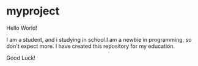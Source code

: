 # myproject

Hello World!

I am a student, and i studying in school.I am a newbie in programming, so don't expect more.
I have created this repository for my education.

Good Luck!
